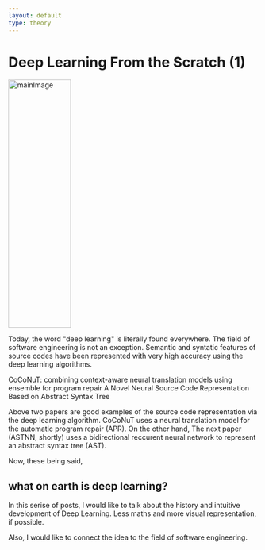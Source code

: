 ```yaml
---
layout: default
type: theory
---
```


# Deep Learning From the Scratch (1)

<img src="{{site.url}}/assets/images/DL.jpeg" width="50%" height="500px" alt="mainImage">

Today, the word "deep learning" is literally found everywhere. The field of software engineering is not an exception. Semantic and syntatic features of source codes have been represented with very high accuracy using the deep learning algorithms.

<a herf="https://dl.acm.org/doi/abs/10.1145/3395363.3397369">CoCoNuT: combining context-aware neural translation models using ensemble for program repair</a>
<a herf="https://ieeexplore.ieee.org/abstract/document/8812062">A Novel Neural Source Code Representation Based on Abstract Syntax Tree</a>

Above two papers are good examples of the source code representation via the deep learning algorithm. CoCoNuT uses a neural translation model for the automatic program repair (APR). On the other hand, The next paper (ASTNN, shortly) uses a bidirectional reccurent neural network to represent an abstract syntax tree (AST).

Now, these being said, 
## what on earth is deep learning?

In this serise of posts, I would like to talk about the history and intuitive development of Deep Learning. Less maths and more visual representation, if possible.

Also, I would like to connect the idea to the field of software engineering.